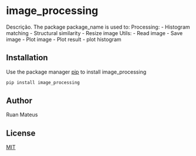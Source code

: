 # image_processing

Descrição. 
The package package_name is used to:
	Processing:
		- Histogram matching
		- Structural similarity
		- Resize image
	Utils:
		- Read image
		- Save image
		- Plot image
		- Plot result
		- plot histogram

## Installation

Use the package manager [pip](https://pip.pypa.io/en/stable/) to install image_processing

```bash
pip install image_processing
```

## Author
Ruan Mateus

## License
[MIT](https://choosealicense.com/licenses/mit/)